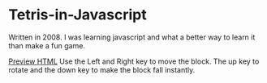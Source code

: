 Tetris-in-Javascript
====================

Written in 2008. I was learning javascript and what a better way to learn it than make a fun game.

[Preview HTML](https://rawgithub.com/thomas4019/Tetris-in-Javascript/master/Tetris.html) Use the Left and Right key to move the block. The up key to rotate and the down key to make the block fall instantly. 